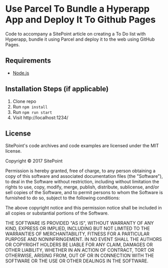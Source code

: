 # Use Parcel To Bundle a Hyperapp App and Deploy It To Github Pages

Code to accompany a SitePoint article on creating a To Do list with Hyperapp, bundle it using Parcel and deploy it to the web using GitHub Pages.

## Requirements

* [Node.js](http://nodejs.org/)

## Installation Steps (if applicable)

1. Clone repo
2. Run `npm install`
3. Run `npm run start`
4. Visit http://localhost:1234/

## License

SitePoint's code archives and code examples are licensed under the MIT license.

Copyright © 2017 SitePoint

Permission is hereby granted, free of charge, to any person obtaining a copy of this software and associated documentation files (the "Software"), to deal in the Software without restriction, including without limitation the rights to use, copy, modify, merge, publish, distribute, sublicense, and/or sell copies of the Software, and to permit persons to whom the Software is furnished to do so, subject to the following conditions:

The above copyright notice and this permission notice shall be included in all copies or substantial portions of the Software.

THE SOFTWARE IS PROVIDED "AS IS", WITHOUT WARRANTY OF ANY KIND, EXPRESS OR IMPLIED, INCLUDING BUT NOT LIMITED TO THE WARRANTIES OF MERCHANTABILITY, FITNESS FOR A PARTICULAR PURPOSE AND NONINFRINGEMENT. IN NO EVENT SHALL THE AUTHORS OR COPYRIGHT HOLDERS BE LIABLE FOR ANY CLAIM, DAMAGES OR OTHER LIABILITY, WHETHER IN AN ACTION OF CONTRACT, TORT OR OTHERWISE, ARISING FROM, OUT OF OR IN CONNECTION WITH THE SOFTWARE OR THE USE OR OTHER DEALINGS IN THE SOFTWARE.


